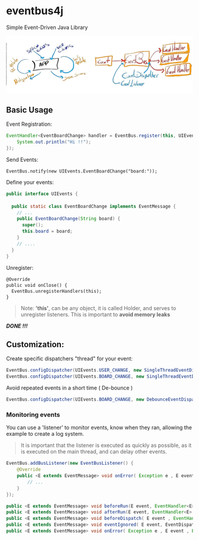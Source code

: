 # eventbus4j
Simple Event-Driven Java Library

![Diagram](./docs/chart.jpg)

## Basic Usage

Event Registration:

```java
EventHandler<EventBoardChange> handler = EventBus.register(this, UIEvents.BOARD_CHANGE, event ->{
	System.out.println("Hi !!");
});
```

Send Events:

```
EventBus.notify(new UIEvents.EventBoardChange("board:"));
```

Define your events:

```java
public interface UIEvents {
  
  public static class EventBoardChange implements EventMessage {
	// ...
    public EventBoardChange(String board) {
      super();
      this.board = board;
    }
	// ....
  }
}
```

Unregister:

```
@Override
public void onClose() {
  EventBus.unregisterHandlers(this);
}
```

>  Note: **'this'**, can be any object, it is called Holder, and serves to unregister listeners. This is important to **avoid memory leaks**



***DONE !!!***

## Customization:

Create specific dispatchers "thread"  for your event:

```java
EventBus.configDispatcher(UIEvents.USER_CHANGE, new SingleThreadEventDispatcher(UIEvents.USER_CHANGE));
EventBus.configDispatcher(UIEvents.BOARD_CHANGE, new SingleThreadEventDispatcher(UIEvents.BOARD_CHANGE));
```

Avoid repeated events in a short time ( De-bounce )

```java
EventBus.configDispatcher(UIEvents.BOARD_CHANGE, new DebounceEventDispatcher(1000));
```

### Monitoring events

You can use a 'listener' to monitor events, know when they ran, allowing the example to create a log system.

> It is important that the listener is executed as quickly as possible, as it is executed on the main thread, and can delay other events.

```java
EventBus.addBusListener(new EventBusListener() {
    @Override
    public <E extends EventMessage> void onError( Exception e , E event , EventHandler<E> handler ) {
        // ...
    }
});

```
```java
public <E extends EventMessage> void beforeRun(E event, EventHandler<E> handler) {};
public <E extends EventMessage> void afterRun(E event, EventHandler<E> handler) {};
public <E extends EventMessage> void beforeDispatch( E event , EventHandler<E> handler , EventDispatcher eventDispatcher ) {};
public <E extends EventMessage> void eventIgnored( E event, EventDispatcher eventDispatcher, String reason ) {};
public <E extends EventMessage> void onError( Exception e , E event , EventHandler<E> handler ) {};
```


